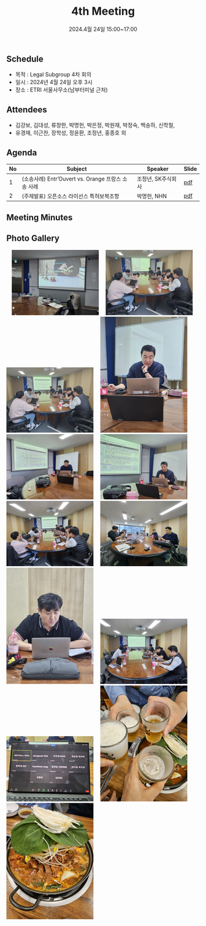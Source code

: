 ﻿---
title: "4th Meeting"
linkTitle: "Legal SG 4th Meeting"
weight: 2
date: 2024.4월 24일 15:00~17:00
type: docs
description: Legal SG 4th Meeting 
---

## Schedule

* 목적 : Legal Subgroup 4차 회의
* 일시 : 2024년 4월 24일 오후 3시
* 장소 : ETRI 서울사무소(남부터미널 근처)

## Attendees
* 김강보, 김대성, 류창한, 박명헌, 박은정, 박원재, 박정숙, 백송하, 신학철,
* 유경재, 이근찬, 장학성, 정윤환, 조정년, 홍종호 외

## Agenda
| No | Subject           | Speaker | Slide |
|----|-----------------|------|------|
| 1  | (소송사례) Entr’Ouvert vs. Orange 프랑스 소송 사례 | 조정년, SK주식회사  | [pdf](발표자료1-SK주식회사-조정년.pdf) |
| 2  | (주제발표) 오픈소스 라이선스 특허보복조항 | 박명헌, NHN | [pdf](발표자료2-NHN-박명헌.pdf) |

## Meeting Minutes

## Photo Gallery
<div ><span class="image fit">
　<img src="Scene1.jpg" width="45%">
　<img src="Scene2.jpg" width="45%">
　<img src="Scene3.jpg" width="45%">
　<img src="Scene4.jpg" width="45%">
　<img src="Scene5.jpg" width="45%">
　<img src="Scene6.jpg" width="45%">
　<img src="Scene7.jpg" width="45%">
　<img src="Scene8.jpg" width="45%">
　<img src="Scene9.jpg" width="45%">
　<img src="Scene10.jpg" width="45%">
　<img src="Scene11.jpg" width="45%">
　<img src="Scene12.jpg" width="45%">
　<img src="Scene13.jpg" width="45%">
　
</span></div>
